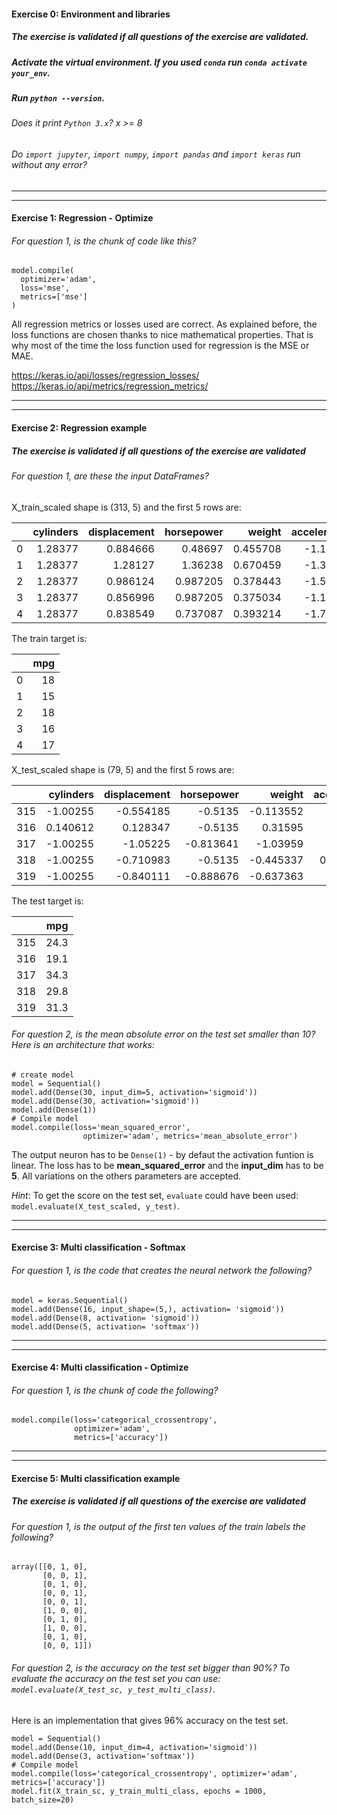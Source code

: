 #### Exercise 0: Environment and libraries

##### The exercise is validated if all questions of the exercise are validated.

##### Activate the virtual environment. If you used `conda` run `conda activate your_env`.

##### Run `python --version`.

###### Does it print `Python 3.x`? x >= 8

###### Do `import jupyter`, `import numpy`, `import pandas` and `import keras` run without any error?

---

---

#### Exercise 1: Regression - Optimize

###### For question 1, is the chunk of code like this?

```
model.compile(
  optimizer='adam',
  loss='mse',
  metrics=['mse']
)
```

All regression metrics or losses used are correct. As explained before, the loss functions are chosen thanks to nice mathematical properties. That is why most of the time the loss function used for regression is the MSE or MAE.

https://keras.io/api/losses/regression_losses/
https://keras.io/api/metrics/regression_metrics/

---

---

#### Exercise 2: Regression example

##### The exercise is validated if all questions of the exercise are validated

###### For question 1, are these the input DataFrames?

X_train_scaled shape is (313, 5) and the first 5 rows are:

|     | cylinders | displacement | horsepower |   weight | acceleration |
| --: | --------: | -----------: | ---------: | -------: | -----------: |
|   0 |   1.28377 |     0.884666 |    0.48697 | 0.455708 |     -1.19481 |
|   1 |   1.28377 |      1.28127 |    1.36238 | 0.670459 |     -1.37737 |
|   2 |   1.28377 |     0.986124 |   0.987205 | 0.378443 |     -1.55992 |
|   3 |   1.28377 |     0.856996 |   0.987205 | 0.375034 |     -1.19481 |
|   4 |   1.28377 |     0.838549 |   0.737087 | 0.393214 |     -1.74247 |

The train target is:

|     | mpg |
| --: | --: |
|   0 |  18 |
|   1 |  15 |
|   2 |  18 |
|   3 |  16 |
|   4 |  17 |

X_test_scaled shape is (79, 5) and the first 5 rows are:

|     | cylinders | displacement | horsepower |    weight | acceleration |
| --: | --------: | -----------: | ---------: | --------: | -----------: |
| 315 |  -1.00255 |    -0.554185 |    -0.5135 | -0.113552 |      1.76253 |
| 316 |  0.140612 |     0.128347 |    -0.5135 |   0.31595 |      1.25139 |
| 317 |  -1.00255 |     -1.05225 |  -0.813641 |  -1.03959 |     0.192584 |
| 318 |  -1.00255 |    -0.710983 |    -0.5135 | -0.445337 |    0.0830525 |
| 319 |  -1.00255 |    -0.840111 |  -0.888676 | -0.637363 |     0.813262 |

The test target is:

|     |  mpg |
| --: | ---: |
| 315 | 24.3 |
| 316 | 19.1 |
| 317 | 34.3 |
| 318 | 29.8 |
| 319 | 31.3 |

###### For question 2, is the mean absolute error on the test set smaller than 10? Here is an architecture that works:

```
# create model
model = Sequential()
model.add(Dense(30, input_dim=5, activation='sigmoid'))
model.add(Dense(30, activation='sigmoid'))
model.add(Dense(1))
# Compile model
model.compile(loss='mean_squared_error',
                optimizer='adam', metrics='mean_absolute_error')
```

The output neuron has to be `Dense(1)` - by defaut the activation funtion is linear. The loss has to be **mean_squared_error** and the **input_dim** has to be **5**. All variations on the others parameters are accepted.

_Hint_: To get the score on the test set, `evaluate` could have been used: `model.evaluate(X_test_scaled, y_test)`.

---

---

#### Exercise 3: Multi classification - Softmax

###### For question 1, is the code that creates the neural network the following?

```
model = keras.Sequential()
model.add(Dense(16, input_shape=(5,), activation= 'sigmoid'))
model.add(Dense(8, activation= 'sigmoid'))
model.add(Dense(5, activation= 'softmax'))
```

---

---

#### Exercise 4: Multi classification - Optimize

###### For question 1, is the chunk of code the following?

```
model.compile(loss='categorical_crossentropy',
              optimizer='adam',
              metrics=['accuracy'])
```

---

---


#### Exercise 5: Multi classification example

##### The exercise is validated if all questions of the exercise are validated

###### For question 1, is the output of the first ten values of the train labels the following?

```
array([[0, 1, 0],
       [0, 0, 1],
       [0, 1, 0],
       [0, 0, 1],
       [0, 0, 1],
       [1, 0, 0],
       [0, 1, 0],
       [1, 0, 0],
       [0, 1, 0],
       [0, 0, 1]])
```

###### For question 2, is the accuracy on the test set bigger than 90%? To evaluate the accuracy on the test set you can use: `model.evaluate(X_test_sc, y_test_multi_class)`.

Here is an implementation that gives 96% accuracy on the test set.

```
model = Sequential()
model.add(Dense(10, input_dim=4, activation='sigmoid'))
model.add(Dense(3, activation='softmax'))
# Compile model
model.compile(loss='categorical_crossentropy', optimizer='adam', metrics=['accuracy'])
model.fit(X_train_sc, y_train_multi_class, epochs = 1000, batch_size=20)
```
